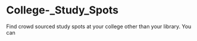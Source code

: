 # College-_Study_Spots
Find crowd sourced study spots at your college other than your library. You can 
